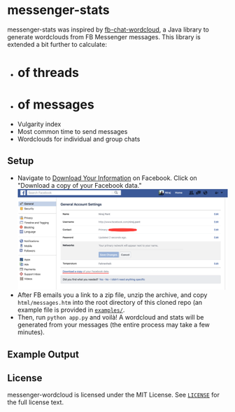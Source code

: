 # messenger-stats
messenger-stats was inspired by [fb-chat-wordcloud](https://github.com/jpnelson/fb-chat-wordcloud), a Java library to generate wordclouds from FB Messenger messages. This library is extended a bit further to calculate:
 - # of threads
 - # of messages
 - Vulgarity index 
 - Most common time to send messages
 - Wordclouds for individual and group chats

## Setup
 - Navigate to [Download Your Information](https://www.facebook.com/dyi) on Facebook. Click on "Download a copy of your Facebook data."
![Facebook DYI Screenshot](screenshots/dyi.png)
 - After FB emails you a link to a zip file, unzip the archive, and copy `html/messages.htm` into the root directory of this cloned repo (an example file is provided in [`examples/`](examples/).
 - Then, run `python app.py` and voilà! A wordcloud and stats will be generated from your messages (the entire process may take a few minutes).

## Example Output


## License
messenger-wordcloud is licensed under the MIT License. See [`LICENSE`](LICENSE) for the full
license text.

